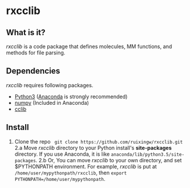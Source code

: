 # rxcclib


## What is it?

*rxcclib* is a code package that defines molecules, MM functions, and methods for file parsing.

## Dependencies

*rxcclib* requires following packages.
- [Python3](https://www.python.org/) ([Anaconda](https://www.continuum.io/downloads) is strongly recommended)
- [numpy](http://www.numpy.org/) (Included in Anaconda)
- [cclib](https://cclib.github.io/)

## Install

1. Clone the repo
``` git clone https://github.com/ruixingw/rxcclib.git```
2.a Move *rxcclib* directory to your Python install's **site-packages** directory. If you use Anaconda, it is like ```anaconda/lib/python3.5/site-packages```.
2.b Or, You can move *rxcclib* to your own directory, and set $PYTHONPATH environment. For example, *rxcclib* is put at ```/home/user/mypythonpath/rxcclib```, then ```export PYTHONPATH=/home/user/mypythonpath```.
